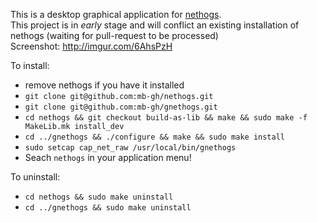 This is a desktop graphical application for [nethogs](https://github.com/raboof/nethogs).    
This project is in *early* stage and will conflict an existing installation of nethogs (waiting for pull-request to be processed)   
Screenshot: http://imgur.com/6AhsPzH   

To install:
* remove nethogs if you have it installed
* `git clone git@github.com:mb-gh/nethogs.git`
* `git clone git@github.com:mb-gh/gnethogs.git`
* `cd nethogs && git checkout build-as-lib && make && sudo make -f MakeLib.mk install_dev`
* `cd ../gnethogs && ./configure && make && sudo make install`
* `sudo setcap cap_net_raw /usr/local/bin/gnethogs`
* Seach `nethogs` in your application menu!

To uninstall:
* `cd nethogs && sudo make uninstall`
* `cd ../gnethogs && sudo make uninstall`
